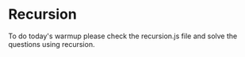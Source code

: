 # Recursion

To do today's warmup please check the recursion.js file and solve the questions using recursion.
